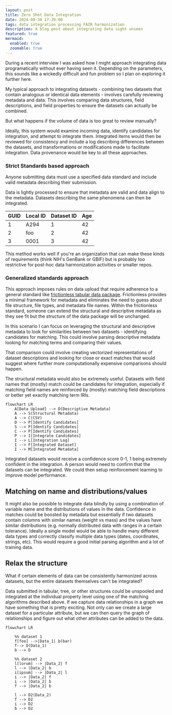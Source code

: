 ```yaml
---
layout: post
title: Zero Shot Data Integration
date: 2024-08-30 17:39:00
tags: data integration processing FAIR harmonization
description: A blog post about integrating data sight unseen
featured: true
mermaid:
  enabled: true
  zoomable: true
---
```


During a recent interview I was asked how I might approach integrating data programatically without ever having seen it. 
Depending on the parameters, this sounds like a wickedly difficult and fun problem so I plan on exploring it further here.

My typical approach to integrating datasets - combining two datasets that contain analogous or identical data elements - involves carefully reviewing metadata and data. This involves comparing data structures, field descriptions, and field properties to ensure the datasets can actually be combined. 

But what happens if the volume of data is too great to review manually?

Ideally, this system would examine incoming data, identify candidates for integration, and attempt to integrate them. Integrated items would then be reviewed for consistency and include a log describing differences between the datasets, and transformations or modifications made to facilitate integration. Data provenance would be key to all these approaches.

### Strict Standards based approach

Anyone submitting data must use a specified data standard and include valid metadata describing their submission. 

Data is lightly processed to ensure that metadata are valid and data align to the metadata. Datasets describing the same phenomena can then be integrated. 

GUID | Local ID| Dataset ID | Age
-----|-------- | -----------| --------
1 | A294 | 1 | 42
2 | foo  | 2 | 42
3 | 0001 | 3 | 42

This method works well if you're an organization that can make these kinds of requirements (think NIH's GenBank or GBIF) but is probably too restrictive for post-hoc data harmonization activities or smaller repos. 


### Generalized standards approach
This approach imposes rules on data upload that require adherence to a general standard like [frictionless tabular data package](https://specs.frictionlessdata.io/data-package/). Frictionless provides a minimal framework for metadata and eliminates the need to guess about file structure, file types, and metadata file names. 
Within the frictionless standard, someone can extend the structural and descriptive metadata as they see fit but the structure of the data package will be unchanged. 

In this scenario I can focus on leveraging the structural and descriptive metadata to look for similarities between two datasets - identifying candidates for matching. 
This could involve parsing descriptive metadata looking for matching terms and comparing their values. 

That comparison could involve creating vectorized representations of dataset descriptions and looking for close or exact matches that would suggest where further more computationally expensive comparisons should happen. 

The structural metadata would also be extremely useful. 
Datasets with field names that (mostly) match could be candidates for integration, especially if matching field names are reinforced by (mostly) matching field descriptions or better yet exactly matching term IRIs. 

```mermaid
flowchart LR
    A[Data Upload] --> D(Descriptive Metadata)
    A --> S(Structural Metadata) 
    A --> C(CSV)
    D --> P[Identify Candidates]
    S --> P[Identify Candidates]
    C --> P[Identify Candidates]
    P --> I[Integrate Candidates]
    I --> L[Integration Log]
    I --> F[Integrated Dataset]
    I --> M[Integrated Metadata]

```    

Integrated datasets would receive a confidence score 0-1, 1 being extremely confident in the integration. A person would need to confirm that the datasets can be integrated. We could then setup reinforcement learning to improve model performance. 

## Matching on name and distributions/values

It might also be possible to integrate data blindly by using a combination of variable name and the distributions of values in the data. 
Confidence in matches could be boosted by metadata but essentially if two datasets contain
columns with similar names (weight vs mass) and the values have similar distributions (e.g. normally distributed data with ranges in a certain tolerance). 
Ideally a single model would be able to handle many different data types and correctly classify
multiple data types (dates, coordinates, strings, etc). This would require a good initial parsing algorithm and a lot of training data. 


## Relax the structure

What if certain elements of data can be consistently harmonized across datasets, but the entire
datasets themselves can't be integrated? 

Data submitted in tabular, tree, or other structures could be unspooled and integrated at the individual property level using one of the matching algorithms described above. 
If we capture data relationships in a graph we have something that is pretty exciting.
Not only can we create a large dataset for a particular attribute, but we can then query the graph of relationships and figure out what other attributes can be added to the data. 

```mermaid
flowchart LR

    %% dataset 1
    f[foo] -->|Data_1| b(bar)
    f--> D(Data_1)
    b --> D

    %% dataset 2
    l[lorum] --> |Data_2| f
    l --> |Data_2| b
    i[ipsum] --> |Data_2| l
    i --> |Data_2| f
    i --> |Data_2| b
    f --> |Data_2| b

    l --> D2(Data_2)
    f --> D2
    i --> D2
    b --> D2
    
```